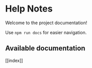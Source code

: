 # Help Notes

Welcome to the project documentation!

Use `npm run docs` for easier navigation.

## Available documentation

[[index]]
